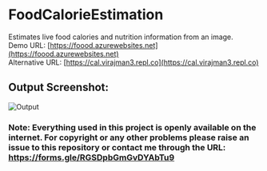# FoodCalorieEstimation
Estimates live food calories and nutrition information from an image. \
Demo URL: [https://foood.azurewebsites.net](https://foood.azurewebsites.net) \
Alternative URL: [https://cal.virajman3.repl.co](https://cal.virajman3.repl.co)

## **Output Screenshot:**

![Output](https://user-images.githubusercontent.com/62030782/147856092-6924a83a-23f8-4f10-8ba3-52095a09b69c.jpeg)

### **Note: Everything used in this project is openly available on the internet. For copyright or any other problems please raise an issue to this repository or contact me through the URL: https://forms.gle/RGSDpbGmGvDYAbTu9**
